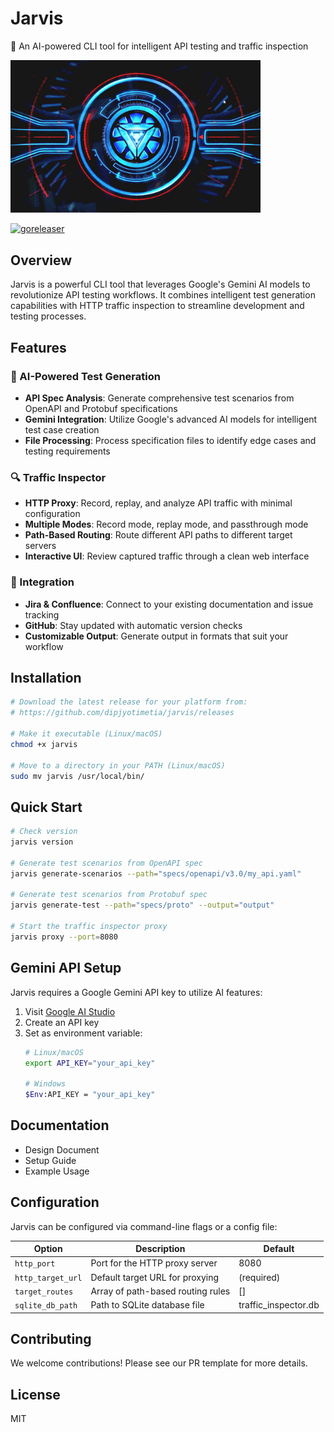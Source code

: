 # Jarvis

🧠 An AI-powered CLI tool for intelligent API testing and traffic inspection

<img src="docs/assets/jarvis.jpg" width="400">

[![goreleaser](https://github.com/dipjyotimetia/jarvis/actions/workflows/release.yml/badge.svg)](https://github.com/dipjyotimetia/jarvis/actions/workflows/release.yml)

## Overview

Jarvis is a powerful CLI tool that leverages Google's Gemini AI models to revolutionize API testing workflows. It combines intelligent test generation capabilities with HTTP traffic inspection to streamline development and testing processes.

## Features

### 🤖 AI-Powered Test Generation
- **API Spec Analysis**: Generate comprehensive test scenarios from OpenAPI and Protobuf specifications
- **Gemini Integration**: Utilize Google's advanced AI models for intelligent test case creation
- **File Processing**: Process specification files to identify edge cases and testing requirements

### 🔍 Traffic Inspector
- **HTTP Proxy**: Record, replay, and analyze API traffic with minimal configuration
- **Multiple Modes**: Record mode, replay mode, and passthrough mode
- **Path-Based Routing**: Route different API paths to different target servers
- **Interactive UI**: Review captured traffic through a clean web interface

### 🔄 Integration
- **Jira & Confluence**: Connect to your existing documentation and issue tracking
- **GitHub**: Stay updated with automatic version checks
- **Customizable Output**: Generate output in formats that suit your workflow

## Installation

```bash
# Download the latest release for your platform from:
# https://github.com/dipjyotimetia/jarvis/releases

# Make it executable (Linux/macOS)
chmod +x jarvis

# Move to a directory in your PATH (Linux/macOS)
sudo mv jarvis /usr/local/bin/
```

## Quick Start

```bash
# Check version
jarvis version

# Generate test scenarios from OpenAPI spec
jarvis generate-scenarios --path="specs/openapi/v3.0/my_api.yaml"

# Generate test scenarios from Protobuf spec
jarvis generate-test --path="specs/proto" --output="output"

# Start the traffic inspector proxy
jarvis proxy --port=8080
```

## Gemini API Setup

Jarvis requires a Google Gemini API key to utilize AI features:

1. Visit [Google AI Studio](https://ai.google.dev/)
2. Create an API key
3. Set as environment variable:
   ```bash
   # Linux/macOS
   export API_KEY="your_api_key"
   
   # Windows
   $Env:API_KEY = "your_api_key"
   ```

## Documentation

- Design Document
- Setup Guide
- Example Usage

## Configuration

Jarvis can be configured via command-line flags or a config file:

| Option | Description | Default |
|--------|-------------|---------|
| `http_port` | Port for the HTTP proxy server | 8080 |
| `http_target_url` | Default target URL for proxying | (required) |
| `target_routes` | Array of path-based routing rules | [] |
| `sqlite_db_path` | Path to SQLite database file | traffic_inspector.db |

## Contributing

We welcome contributions! Please see our PR template for more details.

## License

MIT